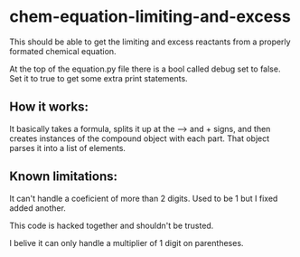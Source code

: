 # chem-equation-limiting-and-excess

This should be able to get the limiting and excess reactants from a properly formated chemical equation. 

At the top of the equation.py file there is a bool called debug set to false. Set it to true to get some extra print statements. 

## How it works:

It basically takes a formula, splits it up at the --> and + signs, and then creates instances of the compound object with each part. That object parses it into a list of elements. 

## Known limitations:

It can't handle a coeficient of more than 2 digits. Used to be 1 but I fixed added another. 

This code is hacked together and shouldn't be trusted. 

I belive it can only handle a multiplier of 1 digit on parentheses. 
